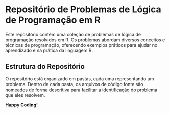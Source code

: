 # Repositório de Problemas de Lógica de Programação em R

Este repositório contém uma coleção de problemas de lógica de programação resolvidos em R. Os problemas abordam diversos conceitos e técnicas de programação, oferecendo exemplos práticos para ajudar no aprendizado e na prática da linguagem R.

## Estrutura do Repositório

O repositório está organizado em pastas, cada uma representando um problema. Dentro de cada pasta, os arquivos de código fonte são nomeados de forma descritiva para facilitar a identificação do problema que eles resolvem.

**Happy Coding!**
